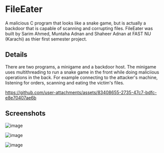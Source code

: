 # FileEater
A malicious C program that looks like a snake game, but is actually a backdoor that is capable of scanning and corrupting files.
FileEater was built by Sarim Ahmed, Muntaha Adnan and Shaheer Adnan at FAST NU (Karachi) as thier first semester project.

## Details
There are two programs, a minigame and a backdoor host. The minigame uses multithreading to run a snake game in the front while doing maliciious operations in the back. For example connecting to the attacker's machine, listening for orders, scanning and eating the victim's files.



https://github.com/user-attachments/assets/83408655-2735-47c7-bdfc-e8e70407ae6b



## Screenshots
![image](https://github.com/thenoisyninga/file_eater/assets/88588593/03ef7fd4-33ef-4184-af40-879c1aef9919)

![image](https://github.com/thenoisyninga/file_eater/assets/88588593/890d1e37-eed8-40d9-90e0-7b121541717f)

![image](https://github.com/thenoisyninga/file_eater/assets/88588593/2071470a-b9c4-4076-861b-6974d0835ee3)

